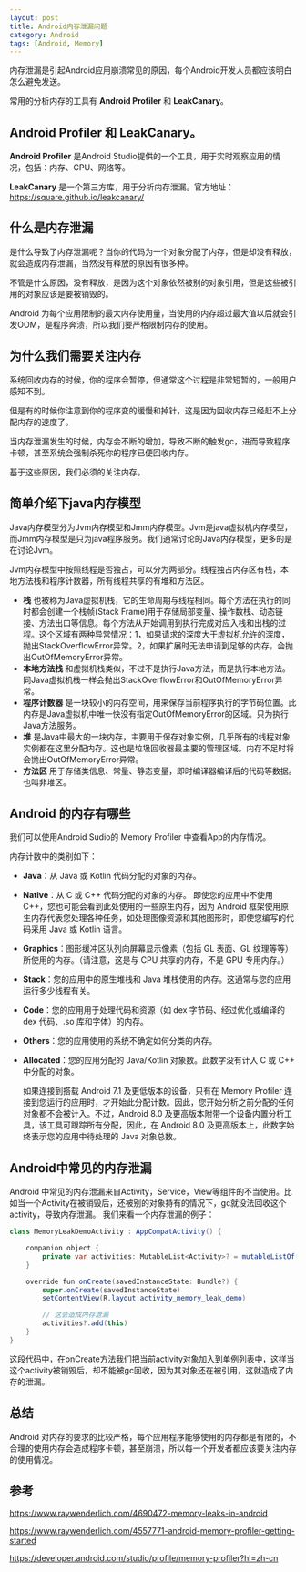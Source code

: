 ```yaml
---
layout: post
title: Android内存泄漏问题
category: Android
tags: [Android, Memory]
---
```


内存泄漏是引起Android应用崩溃常见的原因，每个Android开发人员都应该明白怎么避免发送。

<!--more-->

常用的分析内存的工具有 **Android Profiler** 和 **LeakCanary**。

##  **Android Profiler** 和 **LeakCanary**。

**Android Profiler** 是Android Studio提供的一个工具，用于实时观察应用的情况，包括：内存、CPU、网络等。

**LeakCanary** 是一个第三方库，用于分析内存泄漏。官方地址：https://square.github.io/leakcanary/

## 什么是内存泄漏

是什么导致了内存泄漏呢？当你的代码为一个对象分配了内存，但是却没有释放，就会造成内存泄漏，当然没有释放的原因有很多种。

不管是什么原因，没有释放，是因为这个对象依然被别的对象引用，但是这些被引用的对象应该是要被销毁的。

Android 为每个应用限制的最大内存使用量，当使用的内存超过最大值以后就会引发OOM，是程序奔溃，所以我们要严格限制内存的使用。

## 为什么我们需要关注内存

系统回收内存的时候，你的程序会暂停，但通常这个过程是非常短暂的，一般用户感知不到。

但是有的时候你注意到你的程序变的缓慢和掉针，这是因为回收内存已经赶不上分配内存的速度了。

当内存泄漏发生的时候，内存会不断的增加，导致不断的触发gc，进而导致程序卡顿，甚至系统会强制杀死你的程序已便回收内存。

基于这些原因，我们必须的关注内存。

## 简单介绍下java内存模型

Java内存模型分为Jvm内存模型和Jmm内存模型。Jvm是java虚拟机内存模型，而Jmm内存模型是只为java程序服务。我们通常讨论的Java内存模型，更多的是在讨论Jvm。

Jvm内存模型中按照线程是否独占，可以分为两部分。线程独占内存区有栈，本地方法栈和程序计数器，所有线程共享的有堆和方法区。

- **栈** 也被称为Java虚拟机栈，它的生命周期与线程相同。每个方法在执行的同时都会创建一个栈帧(Stack Frame)用于存储局部变量、操作数栈、动态链接、方法出口等信息。每个方法从开始调用到执行完成对应入栈和出栈的过程。这个区域有两种异常情况：1，如果请求的深度大于虚拟机允许的深度，抛出StackOverflowError异常。2，如果扩展时无法申请到足够的内存，会抛出OutOfMemoryError异常。
- **本地方法栈** 和虚拟机栈类似，不过不是执行Java方法，而是执行本地方法。同Java虚拟机栈一样会抛出StackOverflowError和OutOfMemoryError异常。
- **程序计数器** 是一块较小的内存空间，用来保存当前程序执行的字节码位置。此内存是Java虚拟机中唯一快没有指定OutOfMemoryError的区域。只为执行Java方法服务。
- **堆** 是Java中最大的一块内存，主要用于保存对象实例，几乎所有的线程对象实例都在这里分配内存。这也是垃圾回收器最主要的管理区域。内存不足时将会抛出OutOfMemoryError异常。
- **方法区** 用于存储类信息、常量、静态变量，即时编译器编译后的代码等数据。也叫非堆区。

## Android 的内存有哪些

我们可以使用Android Sudio的 Memory Profiler 中查看App的内存情况。

内存计数中的类别如下：

- **Java**：从 Java 或 Kotlin 代码分配的对象的内存。

- **Native**：从 C 或 C++ 代码分配的对象的内存。
  即使您的应用中不使用 C++，您也可能会看到此处使用的一些原生内存，因为 Android 框架使用原生内存代表您处理各种任务，如处理图像资源和其他图形时，即使您编写的代码采用 Java 或 Kotlin 语言。

- **Graphics**：图形缓冲区队列向屏幕显示像素（包括 GL 表面、GL 纹理等等）所使用的内存。（请注意，这是与 CPU 共享的内存，不是 GPU 专用内存。）

- **Stack**：您的应用中的原生堆栈和 Java 堆栈使用的内存。这通常与您的应用运行多少线程有关。

- **Code**：您的应用用于处理代码和资源（如 dex 字节码、经过优化或编译的 dex 代码、.so 库和字体）的内存。

- **Others**：您的应用使用的系统不确定如何分类的内存。

- **Allocated**：您的应用分配的 Java/Kotlin 对象数。此数字没有计入 C 或 C++ 中分配的对象。



  如果连接到搭载 Android 7.1 及更低版本的设备，只有在 Memory Profiler 连接到您运行的应用时，才开始此分配计数。因此，您开始分析之前分配的任何对象都不会被计入。不过，Android 8.0 及更高版本附带一个设备内置分析工具，该工具可跟踪所有分配，因此，在 Android 8.0 及更高版本上，此数字始终表示您的应用中待处理的 Java 对象总数。

## Android中常见的内存泄漏
Android 中常见的内存泄漏来自Activity，Service，View等组件的不当使用。比如当一个Activity在被销毁后，还被别的对象持有的情况下，gc就没法回收这个activity，导致内存泄漏。
我们来看一个内存泄漏的例子：

```java
class MemoryLeakDemoActivity : AppCompatActivity() {

    companion object {
        private var activities: MutableList<Activity>? = mutableListOf()
    }

    override fun onCreate(savedInstanceState: Bundle?) {
        super.onCreate(savedInstanceState)
        setContentView(R.layout.activity_memory_leak_demo)

        // 这会造成内存泄漏
        activities?.add(this)
    }
}
```

这段代码中，在onCreate方法我们把当前activity对象加入到单例列表中，这样当这个activity被销毁后，却不能被gc回收，因为其对象还在被引用，这就造成了内存的泄漏。

## 总结

Android 对内存的要求的比较严格，每个应用程序能够使用的内存都是有限的，不合理的使用内存会造成程序卡顿，甚至崩溃，所以每一个开发者都应该要关注内存的使用情况。

## 参考

https://www.raywenderlich.com/4690472-memory-leaks-in-android

https://www.raywenderlich.com/4557771-android-memory-profiler-getting-started

https://developer.android.com/studio/profile/memory-profiler?hl=zh-cn
